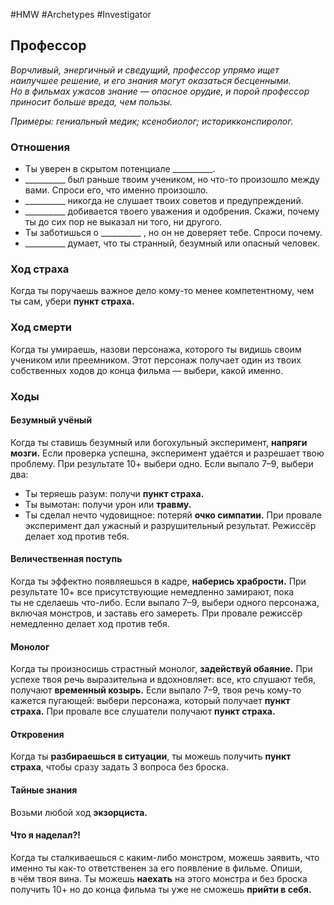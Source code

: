 #HMW #Archetypes #Investigator 

## Профессор
*Ворчливый, энергичный и сведущий, профессор упрямо ищет наилучшее решение, и его знания могут оказаться бесценными. Но в фильмах ужасов знание — опасное орудие, и порой профессор приносит больше вреда, чем пользы.* 

*Примеры: гениальный медик; ксенобиолог; историкконспиролог.*

### Отношения
- Ты уверен в скрытом потенциале \_\_\_\_\_\_\_\_\_\_.
- \_\_\_\_\_\_\_\_\_\_ был раньше твоим учеником, но что-то произошло между вами. Спроси его, что именно произошло.
- \_\_\_\_\_\_\_\_\_\_ никогда не слушает твоих советов и предупреждений.
- \_\_\_\_\_\_\_\_\_\_ добивается твоего уважения и одобрения. Скажи, почему ты до сих пор не выказал ни того, ни другого. 
- Ты заботишься о \_\_\_\_\_\_\_\_\_\_ , но он не доверяет тебе. Спроси почему.
- \_\_\_\_\_\_\_\_\_\_ думает, что ты странный, безумный или опасный человек.

### Ход страха 
Когда ты поручаешь важное дело кому-то менее компетентному, чем ты сам, убери **пункт страха.**

### Ход смерти 
Когда ты умираешь, назови персонажа, которого ты видишь своим учеником или преемником. Этот персонаж получает один из твоих собственных ходов до конца фильма — выбери, какой именно.

### Ходы
#### Безумный учёный 
Когда ты ставишь безумный или богохульный эксперимент, **напряги мозги.** Если проверка успешна, эксперимент удаётся и разрешает твою проблему. При результате 10+ выбери одно. Если выпало 7–9, выбери два: 
- Ты теряешь разум: получи **пункт страха.** 
- Ты вымотан: получи урон или **травму.** 
- Ты сделал нечто чудовищное: потеряй **очко симпатии.** 
При провале эксперимент дал ужасный и разрушительный результат. Режиссёр делает ход против тебя. 

#### Величественная поступь
Когда ты эффектно появляешься в кадре, **наберись храбрости.** При результате 10+ все присутствующие немедленно замирают, пока ты не сделаешь что-либо. Если выпало 7–9, выбери одного персонажа, включая монстров, и заставь его замереть. При провале режиссёр немедленно делает ход против тебя. 

#### Монолог 
Когда ты произносишь страстный монолог, **задействуй обаяние.** При успехе твоя речь выразительна и вдохновляет: все, кто слушают тебя, получают **временный козырь.** Если выпало 7–9, твоя речь кому-то кажется пугающей: выбери персонажа, который получает **пункт страха.** При провале все слушатели получают **пункт страха.** 

#### Откровения
Когда ты **разбираешься в ситуации**, ты можешь получить **пункт страха**, чтобы сразу задать 3 вопроса без броска. 

#### Тайные знания
Возьми любой ход **экзорциста.** 

#### Что я наделал?!
Когда ты сталкиваешься с каким-либо монстром, можешь заявить, что именно ты как-то ответственен за его появление в фильме. Опиши, в чём твоя вина. Ты можешь **наехать** на этого монстра и без броска получить 10+ но до конца фильма ты уже не сможешь **прийти в себя.**